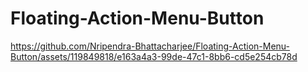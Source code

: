 # Floating-Action-Menu-Button





https://github.com/Nripendra-Bhattacharjee/Floating-Action-Menu-Button/assets/119849818/e163a4a3-99de-47c1-8bb6-cd5e254cb78d

